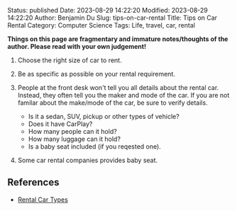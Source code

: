 Status: published
Date: 2023-08-29 14:22:20
Modified: 2023-08-29 14:22:20
Author: Benjamin Du
Slug: tips-on-car-rental
Title: Tips on Car Rental
Category: Computer Science
Tags: Life, travel, car, rental

**Things on this page are fragmentary and immature notes/thoughts of the author. Please read with your own judgement!**

1. Choose the right size of car to rent.

2. Be as specific as possible on your rental requirement. 

3. People at the front desk won't tell you all details about the rental car.
    Instead,
    they often tell you the maker and mode of the car.
    If you are not familar about the make/mode of the car,
    be sure to verify details.

    - Is it a sedan, SUV, pickup or other types of vehicle?
    - Does it have CarPlay?
    - How many people can it hold?
    - How many luggage can it hold?
    - Is a baby seat included (if you reqested one).

3. Some car rental companies provides baby seat.


## References

- [Rental Car Types](https://www.kayak.com/c/car-rental-guide/car-types/)

